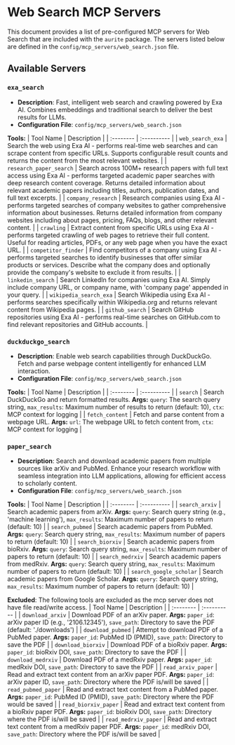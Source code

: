 # Web Search MCP Servers

This document provides a list of pre-configured MCP servers for Web Search that are included with the `aurite` package. The servers listed below are defined in the `config/mcp_servers/web_search.json` file.

## Available Servers

### `exa_search`

*   **Description**: Fast, intelligent web search and crawling powered by Exa AI. Combines embeddings and traditional search to deliver the best results for LLMs.
*   **Configuration File**: `config/mcp_servers/web_search.json`

**Tools:**
| Tool Name | Description |
| :-------- | :---------- |
| `web_search_exa` | Search the web using Exa AI - performs real-time web searches and can scrape content from specific URLs. Supports configurable result counts and returns the content from the most relevant websites. |
| `research_paper_search` | Search across 100M+ research papers with full text access using Exa AI - performs targeted academic paper searches with deep research content coverage. Returns detailed information about relevant academic papers including titles, authors, publication dates, and full text excerpts. |
| `company_research` | Research companies using Exa AI - performs targeted searches of company websites to gather comprehensive information about businesses. Returns detailed information from company websites including about pages, pricing, FAQs, blogs, and other relevant content. |
| `crawling` | Extract content from specific URLs using Exa AI - performs targeted crawling of web pages to retrieve their full content. Useful for reading articles, PDFs, or any web page when you have the exact URL. |
| `competitor_finder` | Find competitors of a company using Exa AI - performs targeted searches to identify businesses that offer similar products or services. Describe what the company does and optionally provide the company's website to exclude it from results. |
| `linkedin_search` | Search LinkedIn for companies using Exa AI. Simply include company URL, or company name, with 'company page' appended in your query. |
| `wikipedia_search_exa` | Search Wikipedia using Exa AI - performs searches specifically within Wikipedia.org and returns relevant content from Wikipedia pages. |
| `github_search` | Search GitHub repositories using Exa AI - performs real-time searches on GitHub.com to find relevant repositories and GitHub accounts. |

### `duckduckgo_search`

*   **Description**: Enable web search capabilities through DuckDuckGo. Fetch and parse webpage content intelligently for enhanced LLM interaction.
*   **Configuration File**: `config/mcp_servers/web_search.json`

**Tools:**
| Tool Name | Description |
| :-------- | :---------- |
| `search` | Search DuckDuckGo and return formatted results. **Args:** `query`: The search query string, `max_results`: Maximum number of results to return (default: 10), `ctx`: MCP context for logging |
| `fetch_content` | Fetch and parse content from a webpage URL. **Args:** `url`: The webpage URL to fetch content from, `ctx`: MCP context for logging |

### `paper_search`

*   **Description**: Search and download academic papers from multiple sources like arXiv and PubMed. Enhance your research workflow with seamless integration into LLM applications, allowing for efficient access to scholarly content.
*   **Configuration File**: `config/mcp_servers/web_search.json`

**Tools:**
| Tool Name | Description |
| :-------- | :---------- |
| `search_arxiv` | Search academic papers from arXiv. **Args:** `query`: Search query string (e.g., 'machine learning'), `max_results`: Maximum number of papers to return (default: 10) |
| `search_pubmed` | Search academic papers from PubMed. **Args:** `query`: Search query string, `max_results`: Maximum number of papers to return (default: 10) |
| `search_biorxiv` | Search academic papers from bioRxiv. **Args:** `query`: Search query string, `max_results`: Maximum number of papers to return (default: 10) |
| `search_medrxiv` | Search academic papers from medRxiv. **Args:** `query`: Search query string, `max_results`: Maximum number of papers to return (default: 10) |
| `search_google_scholar` | Search academic papers from Google Scholar. **Args:** `query`: Search query string, `max_results`: Maximum number of papers to return (default: 10) |

**Excluded**:
The following tools are excluded as the mcp server does not have file read/write access.
| Tool Name | Description |
| :-------- | :---------- |
| `download_arxiv` | Download PDF of an arXiv paper. **Args:** `paper_id`: arXiv paper ID (e.g., '2106.12345'), `save_path`: Directory to save the PDF (default: './downloads') |
| `download_pubmed` | Attempt to download PDF of a PubMed paper. **Args:** `paper_id`: PubMed ID (PMID), `save_path`: Directory to save the PDF |
| `download_biorxiv` | Download PDF of a bioRxiv paper. **Args:** `paper_id`: bioRxiv DOI, `save_path`: Directory to save the PDF |
| `download_medrxiv` | Download PDF of a medRxiv paper. **Args:** `paper_id`: medRxiv DOI, `save_path`: Directory to save the PDF |
| `read_arxiv_paper` | Read and extract text content from an arXiv paper PDF. **Args:** `paper_id`: arXiv paper ID, `save_path`: Directory where the PDF is/will be saved |
| `read_pubmed_paper` | Read and extract text content from a PubMed paper. **Args:** `paper_id`: PubMed ID (PMID), `save_path`: Directory where the PDF would be saved |
| `read_biorxiv_paper` | Read and extract text content from a bioRxiv paper PDF. **Args:** `paper_id`: bioRxiv DOI, `save_path`: Directory where the PDF is/will be saved |
| `read_medrxiv_paper` | Read and extract text content from a medRxiv paper PDF. **Args:** `paper_id`: medRxiv DOI, `save_path`: Directory where the PDF is/will be saved |
